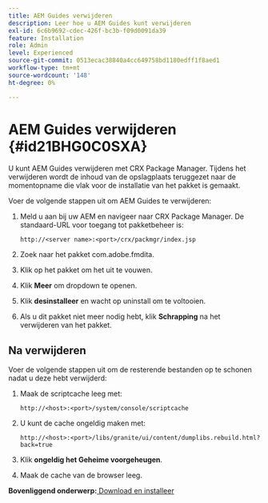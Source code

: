 ```yaml
---
title: AEM Guides verwijderen
description: Leer hoe u AEM Guides kunt verwijderen
exl-id: 6c6b9692-cdec-426f-bc3b-f09d0091da39
feature: Installation
role: Admin
level: Experienced
source-git-commit: 0513ecac38840a4cc649758bd1180edff1f8aed1
workflow-type: tm+mt
source-wordcount: '148'
ht-degree: 0%

---
```


# AEM Guides verwijderen {#id21BHG0C0SXA}

U kunt AEM Guides verwijderen met CRX Package Manager. Tijdens het verwijderen wordt de inhoud van de opslagplaats teruggezet naar de momentopname die vlak voor de installatie van het pakket is gemaakt.

Voer de volgende stappen uit om AEM Guides te verwijderen:

1. Meld u aan bij uw AEM en navigeer naar CRX Package Manager. De standaard-URL voor toegang tot pakketbeheer is:

   ```http
   http://<server name>:<port>/crx/packmgr/index.jsp
   ```

1. Zoek naar het pakket com.adobe.fmdita.
1. Klik op het pakket om het uit te vouwen.
1. Klik **Meer** om dropdown te openen.
1. Klik **desinstalleer** en wacht op uninstall om te voltooien.
1. Als u dit pakket niet meer nodig hebt, klik **Schrapping** na het verwijderen van het pakket.

## Na verwijderen

Voer de volgende stappen uit om de resterende bestanden op te schonen nadat u deze hebt verwijderd:

1. Maak de scriptcache leeg met:

   ```http
   http://<host>:<port>/system/console/scriptcache
   ```

1. U kunt de cache ongeldig maken met:

   ```http
   http://<host>:<port>/libs/granite/ui/content/dumplibs.rebuild.html?back=true
   ```

1. Klik **ongeldig het Geheime voorgeheugen**.
1. Maak de cache van de browser leeg.

**Bovenliggend onderwerp:**[ Download en installeer ](download-install.md)
